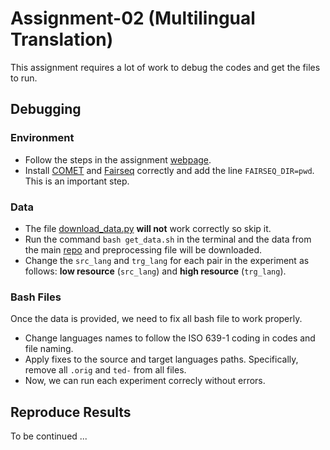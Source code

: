 # Assignment-02 (Multilingual Translation)

This assignment requires a lot of work to debug the codes and get the files to run.

## Debugging

### Environment
* Follow the steps in the assignment [webpage](http://phontron.com/class/multiling2022/assignment2.html).
* Install [COMET](https://github.com/Unbabel/COMET) and [Fairseq](https://github.com/facebookresearch/fairseq) correctly and add the line `FAIRSEQ_DIR=pwd`. This is an important step.

### Data
* The file [download_data.py](./download_data.py) **will not** work correctly so skip it.
* Run the command `bash get_data.sh` in the terminal and the data from the main [repo](https://github.com/neulab/word-embeddings-for-nmt) and preprocessing file will be downloaded.
* Change the `src_lang` and `trg_lang` for each pair in the experiment as follows: **low resource** (`src_lang`) and **high resource** (`trg_lang`).

### Bash Files
Once the data is provided, we need to fix all bash file to work properly.
* Change languages names to follow the ISO 639-1 coding in codes and file naming.
* Apply fixes to the source and target languages paths. Specifically, remove all `.orig` and `ted-` from all files.
* Now, we can run each experiment correcly without errors.


## Reproduce Results
To be continued ...
